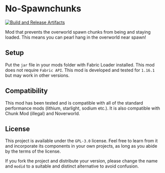 # No-Spawnchunks

[![Build and Release Artifacts](https://github.com/logwet/no-spawnchunks/actions/workflows/build.yml/badge.svg)](https://github.com/logwet/no-spawnchunks/actions/workflows/build.yml)

Mod that prevents the overworld spawn chunks from being and staying loaded. This means you can pearl
hang in the overworld near spawn!

## Setup

Put the `jar` file in your mods folder with Fabric Loader installed. This mod does not
require `Fabric API`. This mod is developed and tested for `1.16.1` but may work in other versions.

## Compatibility

This mod has been tested and is compatible with all of the standard performance mods (lithium,
starlight, sodium etc.). It is also compatible with Chunk Mod (illegal) and Noverworld.

## License

This project is available under the `GPL-3.0` license. Feel free to learn from it and incorporate
its components in your own projects, as long as you abide by the terms of the license.

If you fork the project and distribute your version, please change the name and `modid` to a
suitable and distinct alternative to avoid confusion.
